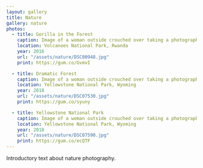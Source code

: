 ```yaml
---
layout: gallery
title: Nature
gallery: nature
photos:
  - title: Gorilla in the Forest
    caption: Image of a woman outside crouched over taking a photograph of a subject out of frame while a young girl bends down to pet down a pug on a leash while a sculpture of a dinosaur looms in the background.
    location: Volcanoes National Park, Rwanda
    year: 2016
    url: "/assets/nature/DSC00948.jpg"
    print: https://gum.co/GvmvI

  - title: Dramatic Forest
    caption: Image of a woman outside crouched over taking a photograph of a subject out of frame while a young girl bends down to pet down a pug on a leash while a sculpture of a dinosaur looms in the background.
    location: Yellowstone National Park, Wyoming
    year: 2018
    url: "/assets/nature/DSC07530.jpg"
    print: https://gum.co/syuny

  - title: Yellowstone National Park
    caption: Image of a woman outside crouched over taking a photograph of a subject out of frame while a young girl bends down to pet down a pug on a leash while a sculpture of a dinosaur looms in the background.
    location: Yellowstone National Park, Wyoming
    year: 2018
    url: "/assets/nature/DSC07590.jpg"
    print: https://gum.co/ecQTF
---
```

<p>Introductory text about nature photography.</p>